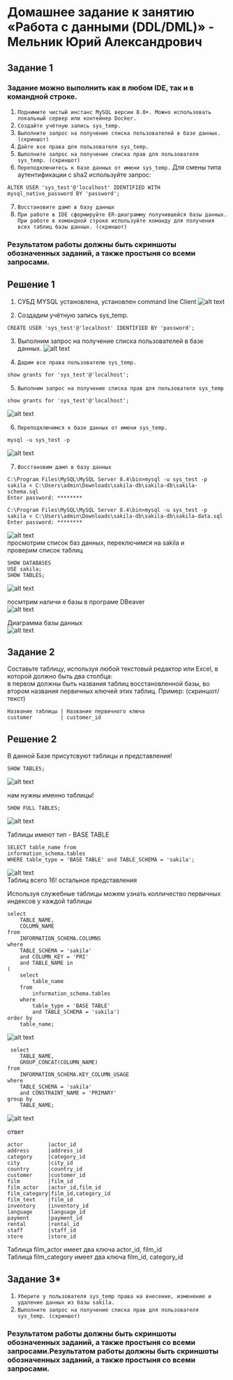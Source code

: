 # Домашнее задание к занятию «Работа с данными (DDL/DML)» - Мельник Юрий Александрович


## Задание 1

### Задание можно выполнить как в любом IDE, так и в командной строке.
 

1. `Поднимите чистый инстанс MySQL версии 8.0+. Можно использовать локальный сервер или контейнер Docker.`
2. `Создайте учётную запись sys_temp.`
3. `Выполните запрос на получение списка пользователей в базе данных. (скриншот)`
4. `Дайте все права для пользователя sys_temp.`
5. `Выполните запрос на получение списка прав для пользователя sys_temp. (скриншот)`
6. `Переподключитесь к базе данных от имени sys_temp.`
  Для смены типа аутентификации с sha2 используйте запрос:  
```
ALTER USER 'sys_test'@'localhost' IDENTIFIED WITH mysql_native_password BY 'password';
```
  
7. `Восстановите дамп в базу данных`
8. `При работе в IDE сформируйте ER-диаграмму получившейся базы данных. При работе в командной строке используйте команду для получения всех таблиц базы данных. (скриншот)`

### Результатом работы должны быть скриншоты обозначенных заданий, а также простыня со всеми запросами.

## Решение 1  
1. СУБД MYSQL установлена, установлен command line Client 
 ![alt text](https://github.com/ysatii/DB-HW2/blob/main/img/image1.jpg)  
 
2. Создадим учётную запись sys_temp.
```
CREATE USER 'sys_test'@'localhost' IDENTIFIED BY 'password';
```
3. Выполним запрос на получение списка пользователей в базе данных.
 ![alt text](https://github.com/ysatii/DB-HW2/blob/main/img/image1_1.jpg)  
 
 
4. `Дадим все права пользователю sys_temp.`   
```
show grants for 'sys_test'@'localhost';
```

5. `Выполним запрос на получение списка прав для пользователя sys_temp`  
```
show grants for 'sys_test'@'localhost';  
```
 ![alt text](https://github.com/ysatii/DB-HW2/blob/main/img/image1_2.jpg)  


6. `Переподключимся к базе данных от имени sys_temp.`  
```
mysql -u sys_test -p
```
 ![alt text](https://github.com/ysatii/DB-HW2/blob/main/img/image1_3.jpg)  
 
7. `Восстановим дамп в базу данных`
```
C:\Program Files\MySQL\MySQL Server 8.4\bin>mysql -u sys_test -p sakila < C:\Users\admin\Downloads\sakila-db\sakila-db\sakila-schema.sql
Enter password: ********

C:\Program Files\MySQL\MySQL Server 8.4\bin>mysql -u sys_test -p sakila < C:\Users\admin\Downloads\sakila-db\sakila-db\sakila-data.sql
Enter password: ********
```
 ![alt text](https://github.com/ysatii/DB-HW2/blob/main/img/image1_4.jpg)  
просмотрим список баз данных, переключимся на sakila и   
проверим список таблиц   


```
SHOW DATABASES
USE sakila;
SHOW TABLES;
```

 ![alt text](https://github.com/ysatii/DB-HW2/blob/main/img/image1_5.jpg)   
  
 посмтрим наличи е базы в програме DBeaver  
  ![alt text](https://github.com/ysatii/DB-HW2/blob/main/img/image1_6.jpg)  
  
 Диаграмма базы данных  
  ![alt text](https://github.com/ysatii/DB-HW2/blob/main/img/image1_7.jpg)   

 
## Задание 2

Составьте таблицу, используя любой текстовый редактор или Excel, в которой должно быть два столбца:  
 в первом должны быть названия таблиц восстановленной базы, во втором названия первичных ключей этих таблиц.
 Пример: (скриншот/текст)
 
```
Название таблицы | Название первичного ключа
customer         | customer_id
```

## Решение 2
В данной Базе присутсвуют таблицы и представления!  
```
SHOW TABLES;

```
 ![alt text](https://github.com/ysatii/DB-HW2/blob/main/img/image2.jpg)  
 
 
 нам нужны именно таблицы!  
```
SHOW FULL TABLES;
```
 ![alt text](https://github.com/ysatii/DB-HW2/blob/main/img/image2_1.jpg)  

Таблицы имеют тип - BASE TABLE  
```
SELECT table_name from
information_schema.tables 
WHERE table_type = 'BASE TABLE' and TABLE_SCHEMA = 'sakila';
```
 ![alt text](https://github.com/ysatii/DB-HW2/blob/main/img/image2_2.jpg)  
 Таблиц всего 16! остальное представления
 
 Используя служебные таблицы можем узнать колличество первичных индексов у каждой таблицы
```
select
	TABLE_NAME,
	COLUMN_NAME
from
	INFORMATION_SCHEMA.COLUMNS
where
	TABLE_SCHEMA = 'sakila'
	and COLUMN_KEY = 'PRI'
	and TABLE_NAME in 
(
	select
		table_name
	from
		information_schema.tables
	where
		table_type = 'BASE TABLE'
		and TABLE_SCHEMA = 'sakila')
order by
	table_name;
```
 ![alt text](https://github.com/ysatii/DB-HW2/blob/main/img/image2_3.jpg)  
 
```
 select
	TABLE_NAME,
	GROUP_CONCAT(COLUMN_NAME)
from
	INFORMATION_SCHEMA.KEY_COLUMN_USAGE
where
	TABLE_SCHEMA = 'sakila'
	and CONSTRAINT_NAME = 'PRIMARY'
group by
	TABLE_NAME;
```

 ![alt text](https://github.com/ysatii/DB-HW2/blob/main/img/image2_4.jpg)  
 
ответ  
```
actor        |actor_id                 
address      |address_id               
category     |category_id              
city         |city_id                  
country      |country_id               
customer     |customer_id              
film         |film_id                  
film_actor   |actor_id,film_id         
film_category|film_id,category_id      
film_text    |film_id                  
inventory    |inventory_id             
language     |language_id              
payment      |payment_id               
rental       |rental_id                
staff        |staff_id                 
store        |store_id                 
```
Таблица film_actor имеет два ключа actor_id, film_id  
Таблица film_category имеет два ключа film_id, category_id  


## Задание 3*
1. `Уберите у пользователя sys_temp права на внесение, изменение и удаление данных из базы sakila.`  
2. `Выполните запрос на получение списка прав для пользователя sys_temp. (скриншот)`

### Результатом работы должны быть скриншоты обозначенных заданий, а также простыня со всеми запросами.Результатом работы должны быть скриншоты обозначенных заданий, а также простыня со всеми запросами.
